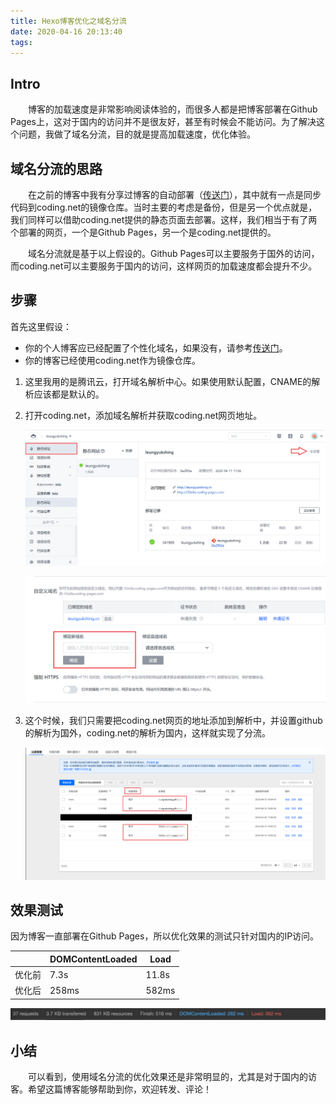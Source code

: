 ```yaml
---
title: Hexo博客优化之域名分流
date: 2020-04-16 20:13:40
tags:
---
```


## Intro

&emsp;&emsp;博客的加载速度是非常影响阅读体验的，而很多人都是把博客部署在Github Pages上，这对于国内的访问并不是很友好，甚至有时候会不能访问。为了解决这个问题，我做了域名分流，目的就是提高加载速度，优化体验。

## 域名分流的思路

&emsp;&emsp;在之前的博客中我有分享过博客的自动部署（[传送门](http://leungyukshing.cn/archives/Hexo-Travis.html)），其中就有一点是同步代码到coding.net的镜像仓库。当时主要的考虑是备份，但是另一个优点就是，我们同样可以借助coding.net提供的静态页面去部署。这样，我们相当于有了两个部署的网页，一个是Github Pages，另一个是coding.net提供的。

&emsp;&emsp;域名分流就是基于以上假设的。Github Pages可以主要服务于国外的访问，而coding.net可以主要服务于国内的访问，这样网页的加载速度都会提升不少。

## 步骤

首先这里假设：

+ 你的个人博客应已经配置了个性化域名，如果没有，请参考[传送门](http://leungyukshing.cn/archives/%E4%B8%BAHexo%E5%8D%9A%E5%AE%A2%E9%85%8D%E7%BD%AE%E4%B8%AA%E6%80%A7%E5%8C%96%E5%9F%9F%E5%90%8D.html)。
+ 你的博客已经使用coding.net作为镜像仓库。

1. 这里我用的是腾讯云，打开域名解析中心。如果使用默认配置，CNAME的解析应该都是默认的。

2. 打开coding.net，添加域名解析并获取coding.net网页地址。

   ![Coding Net1](/images/hexo-optimization-splitter2.png)

   ![Coding Net2](/images/hexo-optimization-splitter3.png)

3. 这个时候，我们只需要把coding.net网页的地址添加到解析中，并设置github的解析为国外，coding.net的解析为国内，这样就实现了分流。

   ![Domain Parse](/images/hexo-optimization-splitter0.png)

## 效果测试

因为博客一直部署在Github Pages，所以优化效果的测试只针对国内的IP访问。

|        | DOMContentLoaded | Load  |
| ------ | ---------------- | ----- |
| 优化前 | 7.3s             | 11.8s |
| 优化后 | 258ms            | 582ms |

![Optimization Result](/images/hexo-optimization-splitter1.jpeg)

## 小结

&emsp;&emsp;可以看到，使用域名分流的优化效果还是非常明显的，尤其是对于国内的访客。希望这篇博客能够帮助到你，欢迎转发、评论！